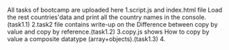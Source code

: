 All tasks of bootcamp are uploaded here
1.script.js and index.html file Load the rest countries'data and print all the country names in the console. (task1.1)
2.task2 file contains write-up on the Difference between copy by value and copy by reference.(task1.2)
3.copy.js shows How to copy by value a composite datatype (array+objects).(task1.3)
4.
